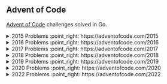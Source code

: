 ## Advent of Code

[Advent of Code](https://adventofcode.com) challenges solved in Go.

<details>
  <summary> 
    2015 Problems :point_right: https://adventofcode.com/2015
  </summary>
</details>

<details>
  <summary> 
    2016 Problems :point_right: https://adventofcode.com/2016
  </summary>
</details>

<details>
  <summary> 
    2017 Problems :point_right: https://adventofcode.com/2017
  </summary>
</details>

<details>
  <summary> 
    2018 Problems :point_right: https://adventofcode.com/2018
  </summary>
</details>

<details>
  <summary> 
    2019 Problems :point_right: https://adventofcode.com/2019
  </summary>

  - [X] Day 1: The Tyranny of the Rocket Equation
  - [X] Day 2: 1202 Program Alarm
  - [X] Day 3: Crossed Wires
  - [X] Day 4: Secure Container
  - [X] Day 5: Sunny with a Chance of Asteroids
  - [X] Day 6: Universal Orbit Map
  - [X] Day 7: Amplification Circuit
  - [X] Day 8: Space Image Format
  - [X] Day 9: Sensor Boost
  - [X] Day 10: Monitoring Station
  - [X] Day 11: Space Police
  - [X] Day 12: The N-Body Problem
  - [X] Day 13: Care Package
  - [ ] Day 14: Space Stoichiometry
  - [ ] Day 15: Oxygen System
  - [X] Day 16: Flawed Frequency Transmission
</details>

<details>
  <summary> 
    2020 Problems :point_right: https://adventofcode.com/2020
  </summary>

  - [X] [Day 1: Report Repair](./2020/day-01/)
  - [X] [Day 2: Password Philosophy](./2020/day-02/)
  - [X] [Day 3: Toboggan Trajectory](./2020/day-03/)
  - [X] [Day 4: Passport Processing](./2020/day-04/)
  - [X] [Day 5: Binary Boarding](./2020/day-05/)
  - [X] [Day 6: Custom Customs](./2020/day-06/)
  - [X] [Day 7: Handy Haversacks](./2020/day-07/)
  - [X] [Day 8: Handheld Halting](./2020/day-08/)
  - [X] [Day 9: Encoding Error](./2020/day-09/)
</details>

<details>
  <summary> 
    2022 Problems :point_right: https://adventofcode.com/2022
  </summary>

- [X] [Day 1: Calorie Counting](./2022/day-01/)
</details>